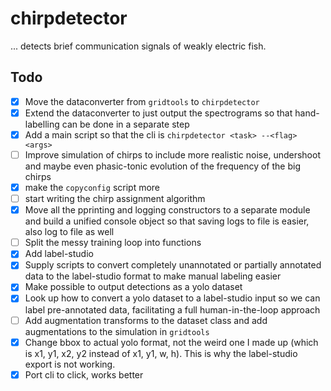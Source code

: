 # chirpdetector 
... detects brief communication signals of weakly electric fish.

## Todo

- [x] Move the dataconverter from `gridtools` to `chirpdetector`
- [x] Extend the dataconverter to just output the spectrograms so that hand-labelling can be done in a separate step
- [x] Add a main script so that the cli is `chirpdetector <task> --<flag> <args>`
- [ ] Improve simulation of chirps to include more realistic noise, undershoot and maybe even phasic-tonic evolution of the frequency of the big chirps
- [x] make the `copyconfig` script more
- [ ] start writing the chirp assignment algorithm
- [x] Move all the pprinting and logging constructors to a separate module and build a unified console object so that saving logs to file is easier, also log to file as well
- [ ] Split the messy training loop into functions 
- [x] Add label-studio 
- [x] Supply scripts to convert completely unannotated or partially annotated data to the label-studio format to make manual labeling easier
- [x] Make possible to output detections as a yolo dataset 
- [x] Look up how to convert a yolo dataset to a label-studio input so we can label pre-annotated data, facilitating a full human-in-the-loop approach
- [ ] Add augmentation transforms to the dataset class and add augmentations to the simulation in `gridtools`
- [x] Change bbox to actual yolo format, not the weird one I made up (which is x1, y1, x2, y2 instead of x1, y1, w, h). This is why the label-studio export is not working.
- [x] Port cli to click, works better
